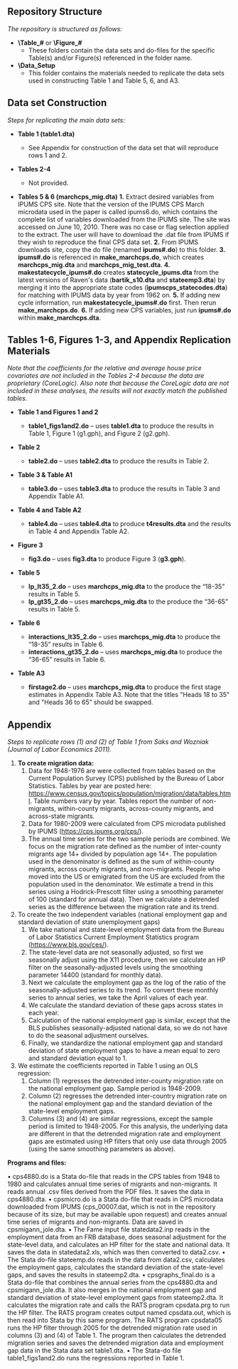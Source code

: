 ## Repository Structure

*The repository is structured as follows:*

- **\Table_#** or **\Figure_#**
  - These folders contain the data sets and do-files for the specific Table(s) and/or Figure(s) referenced in the folder name.
- **\Data_Setup**
  - This folder contains the materials needed to replicate the data sets used in constructing Table 1 and Table 5, 6, and A3.

## Data set Construction

*Steps for replicating the main data sets:*

- **Table 1 (table1.dta)**
  - See Appendix for construction of the data set that will reproduce rows 1 and 2.

- **Tables 2-4**
  - Not provided.

- **Tables 5 & 6 (marchcps_mig.dta)**
  **1.** Extract desired variables from IPUMS CPS site. Note that the version of the IPUMS CPS March microdata used in the paper is called ipums6.do, which contains the complete list of variables downloaded from the IPUMS site. The site was accessed on June 10, 2010. There was no case or flag selection applied to the extract. The user will have to download the .dat file from IPUMS if they wish to reproduce the final CPS data set.
  **2.**	From IPUMS downloads site, copy the do file (renamed **ipums#.do**) to this folder.
  **3.**	**ipums#.do** is referenced in **make_marchcps.do**, which creates **marchcps_mig.dta** and **marchcps_mig_test.dta**.
  **4.**	**makestatecycle_ipums#.do** creates **statecycle_ipums.dta** from the latest versions of Raven's data (**bartik_s10.dta** and **stateemp3.dta**) by merging it into the appropriate state codes (**ipumscps_statecodes.dta**) for matching with IPUMS data by year from 1962 on.
  **5.**	If adding new cycle information, run **makestatecycle_ipums#.do** first. Then rerun **make_marchcps.do**.
  **6.**	If adding new CPS variables, just run **ipums#.do** within **make_marchcps.dta**.

## Tables 1-6, Figures 1-3, and Appendix Replication Materials

*Note that the coefficients for the relative and average house price covariates are not included in the Tables 2-4 because the data are proprietary (CoreLogic). Also note that because the CoreLogic data are not included in these analyses, the results will not exactly match the published tables.*

- **Table 1 and Figures 1 and 2**
  - **table1_figs1and2.do** – uses **table1.dta** to produce the results in Table 1, Figure 1 (g1.gph), and Figure 2 (g2.gph).

- **Table 2**
  - **table2.do** – uses **table2.dta** to produce the results in Table 2.

- **Table 3 & Table A1**
  - **table3.do** – uses **table3.dta** to produce the results in Table 3 and Appendix Table A1.

- **Table 4 and Table A2**
  - **table4.do** – uses **table4.dta** to produce **t4results.dta** and the results in Table 4 and Appendix Table A2.

- **Figure 3**
  - **fig3.do** – uses **fig3.dta** to produce Figure 3 (**g3.gph**).

- **Table 5**
  - **lp_lt35_2.do** – uses **marchcps_mig.dta** to the produce the “18-35” results in Table 5.
  - **lp_gt35_2.do** – uses **marchcps_mig.dta** to the produce the “36-65” results in Table 5.

- **Table 6**
  - **interactions_lt35_2.do** – uses **marchcps_mig.dta** to produce the “18-35” results in Table 6. 
  - **interactions_gt35_2.do** – uses **marchcps_mig.dta** to produce the “36-65” results in Table 6.

- **Table A3**
  - **firstage2.do** – uses **marchcps_mig.dta** to produce the first stage estimates in Appendix Table A3. Note that the titles "Heads 18 to 35" and "Heads 36 to 65” should be swapped.

## Appendix

*Steps to replicate rows (1) and (2) of Table 1 from Saks and Wozniak (Journal of Labor Economics 2011).*

1. **To create migration data:**
    1.	Data for 1948-1976 are were collected from tables based on the Current Population Survey (CPS) published by the Bureau of Labor Statistics. Tables by year are posted here: https://www.census.gov/topics/population/migration/data/tables.html. Table numbers vary by year. Tables report the number of non-migrants, within-county migrants, across-county migrants, and across-state migrants.
    2.	Data for 1980-2009 were calculated from CPS microdata published by IPUMS (https://cps.ipums.org/cps/).  
    3.	The annual time series for the two sample periods are combined.  We focus on the migration rate defined as the number of inter-county migrants age 14+ divided by population age 14+. The population used in the denominator is defined as the sum of within-county migrants, across county migrants, and non-migrants. People who moved into the US or emigrated from the US are excluded from the population used in the denominator. We estimate a trend in this series using a Hodrick-Prescott filter using a smoothing parameter of 100 (standard for annual data). Then we calculate a detrended series as the difference between the migration rate and its trend.
2.	To create the two independent variables (national employment gap and standard deviation of state unemployment gaps)
    1.	We take national and state-level employment data from the Bureau of Labor Statistics Current Employment Statistics program (https://www.bls.gov/ces/).
    2.	The state-level data are not seasonally adjusted, so first we seasonally adjust using the X11 procedure, then we calculate an HP filter on the seasonally-adjusted levels using the smoothing parameter 14400 (standard for monthly data).
    3.	Next we calculate the employment gap as the log of the ratio of the seasonally-adjusted series to its trend.  To convert these monthly series to annual series, we take the April values of each year. 
    4.	We calculate the standard deviation of these gaps across states in each year.
    5.	Calculation of the national employment gap is similar, except that the BLS publishes seasonally-adjusted national data, so we do not have to do the seasonal adjustment ourselves.
    6.	Finally, we standardize the national employment gap and standard deviation of state employment gaps to have a mean equal to zero and standard deviation equal to 1.
3.	We estimate the coefficients reported in Table 1 using an OLS regression:
    1. Column (1) regresses the detrended inter-county migration rate on the national employment gap.  Sample period is 1948-2009.
    2. Column (2) regresses the detrended inter-country migration rate on the national employment gap and the standard deviation of the state-level employment gaps.
    3.	Columns (3) and (4) are similar regressions, except the sample period is limited to 1948-2005.  For this analysis, the underlying data are different in that the detrended migration rate and employment gaps are estimated using HP filters that only use data through 2005 (using the same smoothing parameters as above).

**Programs and files:**

•	cps4880.do is a Stata do-file that reads in the CPS tables from 1948 to 1980 and calculates annual time series of migrants and non-migrants. It reads annual .csv files derived from the PDF files. It saves the data in cps4880.dta.
•	cpsmicro.do is a Stata do-file that reads in CPS microdata downloaded from IPUMS (cps_00007.dat, which is not in the repository because of its size, but may be available upon request) and creates annual time series of migrants and non-migrants. Data are saved in cpsmigann_jole.dta.
•	The Fame input file statedata2.inp reads in the employment data from an FRB database, does seasonal adjustment for the state-level data, and calculates an HP filter for the state and national data. It saves the data in statedata2.xls, which was then converted to data2.csv.
•	The Stata do-file stateemp.do reads in the data from data2.csv, calculates the employment gaps, calculates the standard deviation of the state-level gaps, and saves the results in stateemp2.dta. 
•	cpsgraphs_final.do is a Stata do-file that combines the annual series from the cps4880.dta and cpsmigann_jole.dta. It also merges in the national employment gap and standard deviation of state-level employment gaps from stateemp2.dta. It calculates the migration rate and calls the RATS program cpsdata.prg to run the HP filter. The RATS program creates output named cpsdata.out, which is then read into Stata by this same program. The RATS program cpsdata05 runs the HP filter through 2005 for the detrended migration rate used in columns (3) and (4) of Table 1. The program then calculates the detrended migration series and saves the detrended migration data and employment gap data in the Stata data set table1.dta.
•	The Stata-do file table1_figs1and2.do runs the regressions reported in Table 1.
